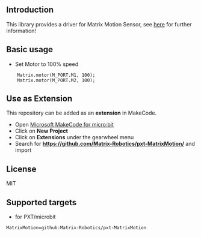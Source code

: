 ## Introduction

This library provides a driver for Matrix Motion Sensor, see [here](https://matrixrobotics.com/) for further information!

## Basic usage

* Set Motor to 100% speed

```blocks
    Matrix.motor(M_PORT.M1, 100);
    Matrix.motor(M_PORT.M2, 100);
```

## Use as Extension

This repository can be added as an **extension** in MakeCode.

* Open [Microsoft MakeCode for micro:bit](https://makecode.microbit.org/)
* Click on **New Project**
* Click on **Extensions** under the gearwheel menu
* Search for **https://github.com/Matrix-Robotics/pxt-MatrixMotion/** and import

## License

MIT

## Supported targets

* for PXT/microbit

```package
MatrixMotion=github:Matrix-Robotics/pxt-MatrixMotion
```
